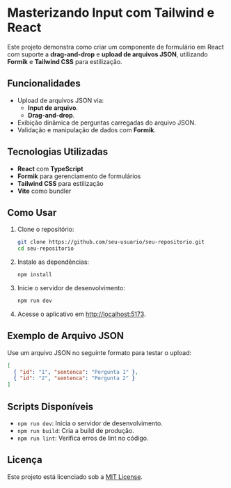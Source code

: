 # Masterizando Input com Tailwind e React

Este projeto demonstra como criar um componente de formulário em React com suporte a **drag-and-drop** e **upload de arquivos JSON**, utilizando **Formik** e **Tailwind CSS** para estilização.

## Funcionalidades

- Upload de arquivos JSON via:
  - **Input de arquivo**.
  - **Drag-and-drop**.
- Exibição dinâmica de perguntas carregadas do arquivo JSON.
- Validação e manipulação de dados com **Formik**.

## Tecnologias Utilizadas

- **React** com **TypeScript**
- **Formik** para gerenciamento de formulários
- **Tailwind CSS** para estilização
- **Vite** como bundler

## Como Usar

1. Clone o repositório:

   ```bash
   git clone https://github.com/seu-usuario/seu-repositorio.git
   cd seu-repositorio
   ```

2. Instale as dependências:

   ```bash
   npm install
   ```

3. Inicie o servidor de desenvolvimento:

   ```bash
   npm run dev
   ```

4. Acesse o aplicativo em [http://localhost:5173](http://localhost:5173).

## Exemplo de Arquivo JSON

Use um arquivo JSON no seguinte formato para testar o upload:

```json
[
  { "id": "1", "sentenca": "Pergunta 1" },
  { "id": "2", "sentenca": "Pergunta 2" }
]
```

## Scripts Disponíveis

- `npm run dev`: Inicia o servidor de desenvolvimento.
- `npm run build`: Cria a build de produção.
- `npm run lint`: Verifica erros de lint no código.

## Licença

Este projeto está licenciado sob a [MIT License](LICENSE).
